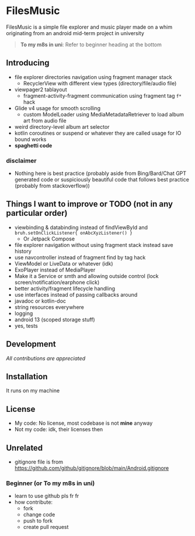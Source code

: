 # FilesMusic

FilesMusic is a simple file explorer and music player made on a whim originating from an android
mid-term project in university

> **To my m8s in uni**: Refer to beginner heading at the bottom

## Introducing

- file explorer directories navigation using fragment manager stack
    - RecyclerView with different view types (directory/file/audio file)
- viewpager2 tablayout
    - fragment-activity-fragment communication using fragment tag `f*` hack
- Glide v4 usage for smooth scrolling
    - custom ModelLoader using MediaMetadataRetriever to load album art from audio file
- weird directory-level album art selector
- kotlin coroutines or suspend or whatever they are called usage for IO bound works
- **spaghetti code**

### disclaimer

- Nothing here is best practice (probably aside from Bing/Bard/Chat GPT generated code or
  suspiciously beautiful code
  that follows best practice (probably from stackoverflow))

## Things I want to improve or TODO (not in any particular order)

- viewbinding & databinding instead of findViewById
  and `bruh.setOnClickListener{ onAbcXyzListener() }`
    - Or Jetpack Compose
- file explorer navigation without using fragment stack instead save history
- use navcontroller instead of fragment find by tag hack
- ViewModel or LiveData or whatever (idk)
- ExoPlayer instead of MediaPlayer
- Make it a Service or smth and allowing outside control (lock screen/notification/earphone click)
- better activity/fragment lifecycle handling
- use interfaces instead of passing callbacks around
- javadoc or kotlin-doc
- string resources everywhere
- logging
- android 13 (scoped storage stuff)
- yes, tests

## Development

_All contributions are appreciated_

## Installation

It runs on my machine

## License

- My code: No license, most codebase is not **mine** anyway
- Not my code: idk, their licenses then

## Unrelated

- gitignore file is from https://github.com/github/gitignore/blob/main/Android.gitignore

### Beginner (or To my m8s in uni)

- learn to use github pls fr fr
- how contribute:
    - fork
    - change code
    - push to fork
    - create pull request
